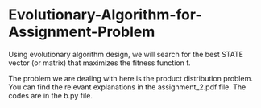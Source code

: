 # Evolutionary-Algorithm-for-Assignment-Problem

Using evolutionary algorithm design, we will search for the best STATE vector (or matrix) that maximizes the fitness function f.

The problem we are dealing with here is the product distribution problem.
You can find the relevant explanations in the assignment_2.pdf file.
The codes are in the b.py file.

